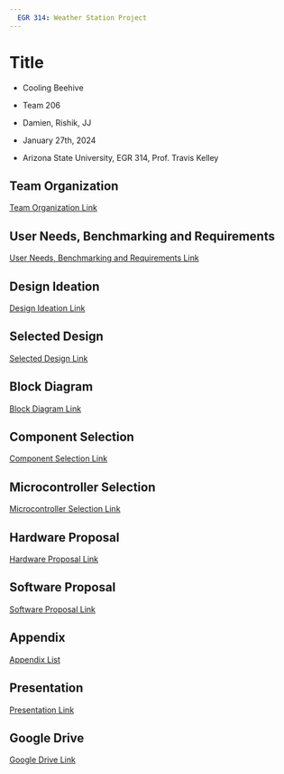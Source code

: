 ```yaml
---
  EGR 314: Weather Station Project
---
```


# Title
* Cooling Beehive

* Team 206

* Damien, Rishik, JJ 

* January 27th, 2024

* Arizona State University, EGR 314, Prof. Travis Kelley

## Team Organization
[Team Organization Link](TeamOrganization/TeamOrgPage.md)

## User Needs, Benchmarking and Requirements
[User Needs, Benchmarking and Requirements Link](UserNeeds/UserNeedsPage.md)

## Design Ideation
[Design Ideation Link](DesignIdeation/DesignPage.md)

## Selected Design
[Selected Design Link](SelectedDesign/SelectedDesign.md)

## Block Diagram
[Block Diagram Link](BlockDiagram/BD_ShowPDF.md)

## Component Selection
[Component Selection Link](ComponentSelection/ComponentSelection.md)

## Microcontroller Selection
[Microcontroller Selection Link](MicrocontrollerSelection/MicrocontrollerSelection.md)

## Hardware Proposal
[Hardware Proposal Link](HardwareProposal/HardwareProposal.md)

## Software Proposal
[Software Proposal Link](SoftwareDiagram/SoftwareDiagram.md)

## Appendix
[Appendix List](AppendixFolder/AppendixList.md)

## Presentation 
[Presentation Link](https://www.youtube.com/watch?v=RiEE4pfU-nE)

## Google Drive 
[Google Drive Link](https://drive.google.com/drive/folders/1Jzank-yfg7fnjD1aJgV_UgyCZX7v0Qoe?usp=drive_link)
